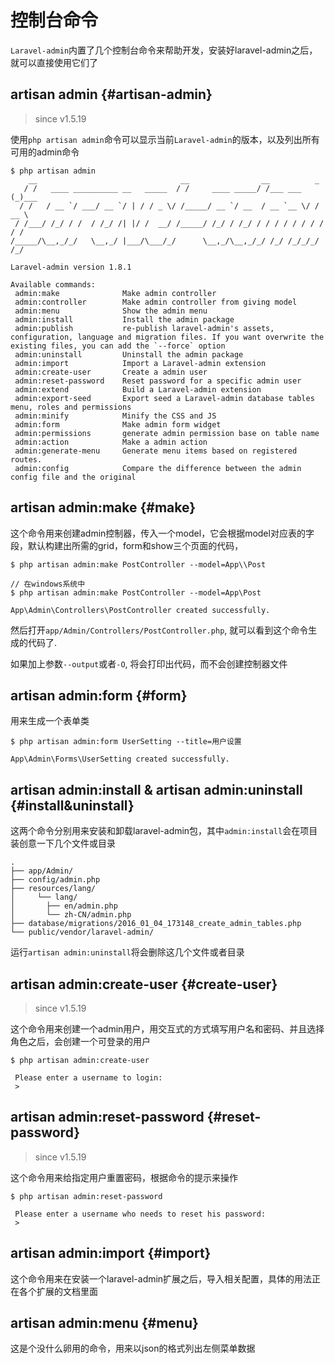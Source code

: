 # 控制台命令

`Laravel-admin`内置了几个控制台命令来帮助开发，安装好laravel-admin之后，就可以直接使用它们了

## artisan admin {#artisan-admin}

> since v1.5.19

使用`php artisan admin`命令可以显示当前`Laravel-admin`的版本，以及列出所有可用的admin命令

```shell
$ php artisan admin
    __                                __                __          _
   / /   ____ __________ __   _____  / /     ____ _____/ /___ ___  (_)___
  / /   / __ `/ ___/ __ `/ | / / _ \/ /_____/ __ `/ __  / __ `__ \/ / __ \
 / /___/ /_/ / /  / /_/ /| |/ /  __/ /_____/ /_/ / /_/ / / / / / / / / / /
/_____/\__,_/_/   \__,_/ |___/\___/_/      \__,_/\__,_/_/ /_/ /_/_/_/ /_/

Laravel-admin version 1.8.1

Available commands:
 admin:make              Make admin controller
 admin:controller        Make admin controller from giving model
 admin:menu              Show the admin menu
 admin:install           Install the admin package
 admin:publish           re-publish laravel-admin's assets, configuration, language and migration files. If you want overwrite the existing files, you can add the `--force` option
 admin:uninstall         Uninstall the admin package
 admin:import            Import a Laravel-admin extension
 admin:create-user       Create a admin user
 admin:reset-password    Reset password for a specific admin user
 admin:extend            Build a Laravel-admin extension
 admin:export-seed       Export seed a Laravel-admin database tables menu, roles and permissions
 admin:minify            Minify the CSS and JS
 admin:form              Make admin form widget
 admin:permissions       generate admin permission base on table name
 admin:action            Make a admin action
 admin:generate-menu     Generate menu items based on registered routes.
 admin:config            Compare the difference between the admin config file and the original
```

## artisan admin:make {#make}

这个命令用来创建admin控制器，传入一个model，它会根据model对应表的字段，默认构建出所需的grid，form和show三个页面的代码，

```shell
$ php artisan admin:make PostController --model=App\\Post

// 在windows系统中
$ php artisan admin:make PostController --model=App\Post

App\Admin\Controllers\PostController created successfully.
```

然后打开`app/Admin/Controllers/PostController.php`, 就可以看到这个命令生成的代码了.

如果加上参数`--output`或者`-O`, 将会打印出代码，而不会创建控制器文件

## artisan admin:form {#form}

用来生成一个表单类

```shell
$ php artisan admin:form UserSetting --title=用户设置

App\Admin\Forms\UserSetting created successfully.
```

## artisan admin:install & artisan admin:uninstall {#install&uninstall}

这两个命令分别用来安装和卸载laravel-admin包，其中`admin:install`会在项目装创意一下几个文件或目录

```shell
.
├── app/Admin/
├── config/admin.php
├── resources/lang/
│     └── lang/
│       ├── en/admin.php
│       └── zh-CN/admin.php
├── database/migrations/2016_01_04_173148_create_admin_tables.php
└── public/vendor/laravel-admin/
```

运行`artisan admin:uninstall`将会删除这几个文件或者目录

## artisan admin:create-user {#create-user}

> since v1.5.19

这个命令用来创建一个admin用户，用交互式的方式填写用户名和密码、并且选择角色之后，会创建一个可登录的用户

```shell
$ php artisan admin:create-user

 Please enter a username to login:
 >
```

## artisan admin:reset-password {#reset-password}

> since v1.5.19

这个命令用来给指定用户重置密码，根据命令的提示来操作

```shell
$ php artisan admin:reset-password

 Please enter a username who needs to reset his password:
 >
```

## artisan admin:import {#import}

这个命令用来在安装一个laravel-admin扩展之后，导入相关配置，具体的用法正在各个扩展的文档里面

## artisan admin:menu {#menu}

这是个没什么卵用的命令，用来以json的格式列出左侧菜单数据